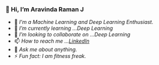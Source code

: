   ### 👋 Hi, I’m Aravinda Raman J
   
   
   
   
- 👀 *I'm a Machine Learning and Deep Learning Enthusiast.*
- 🌱 *I’m currently learning ...Deep Learning*
- 💞️ *I’m looking to collaborate on ...Deep Learning*
- 📫 *How to reach me ...[LinkedIn](https://www.linkedin.com/in/aravinda-raman-1402/)*
- 💬 *Ask me about anything.*
- ⚡ *Fun fact: I am fitness freak.*


<!---
aravinda-1402/aravinda-1402 is a ✨ special ✨ repository because its `README.md` (this file) appears on your GitHub profile.
You can click the Preview link to take a look at your changes.
--->
